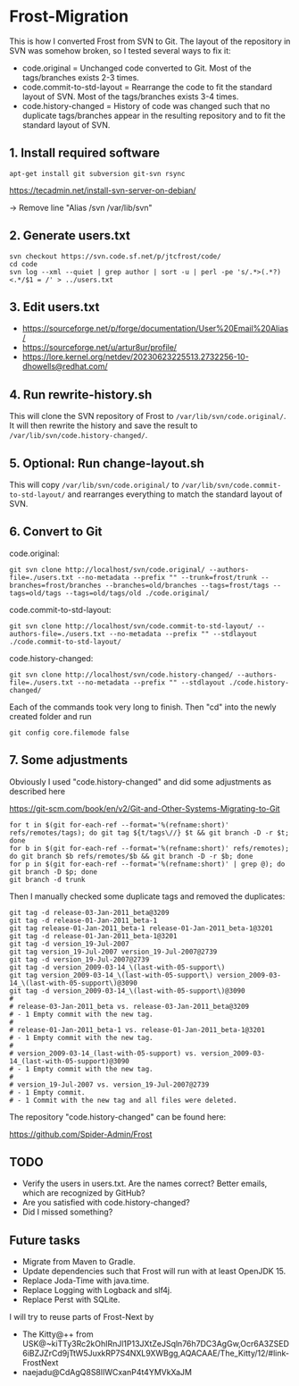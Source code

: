 # Frost-Migration

This is how I converted Frost from SVN to Git. The layout of the repository in SVN was somehow broken, so I tested several ways to fix it:

- code.original = Unchanged code converted to Git. Most of the tags/branches exists 2-3 times.
- code.commit-to-std-layout = Rearrange the code to fit the standard layout of SVN. Most of the tags/branches exists 3-4 times.
- code.history-changed = History of code was changed such that no duplicate tags/branches appear in the resulting repository and to fit the standard layout of SVN.

## 1. Install required software

```
apt-get install git subversion git-svn rsync
```

https://tecadmin.net/install-svn-server-on-debian/

-> Remove line "Alias /svn /var/lib/svn"

## 2. Generate users.txt

```
svn checkout https://svn.code.sf.net/p/jtcfrost/code/
cd code
svn log --xml --quiet | grep author | sort -u | perl -pe 's/.*>(.*?)<.*/$1 = /' > ../users.txt
```

## 3. Edit users.txt

- https://sourceforge.net/p/forge/documentation/User%20Email%20Alias/
- https://sourceforge.net/u/artur8ur/profile/
- https://lore.kernel.org/netdev/20230623225513.2732256-10-dhowells@redhat.com/

## 4. Run rewrite-history.sh

This will clone the SVN repository of Frost to `/var/lib/svn/code.original/`. It will then rewrite the history and save the result to `/var/lib/svn/code.history-changed/`.

## 5. Optional: Run change-layout.sh

This will copy `/var/lib/svn/code.original/` to `/var/lib/svn/code.commit-to-std-layout/` and rearranges everything to match the standard layout of SVN.

## 6. Convert to Git

code.original:

`git svn clone http://localhost/svn/code.original/ --authors-file=./users.txt --no-metadata --prefix "" --trunk=frost/trunk --branches=frost/branches --branches=old/branches --tags=frost/tags --tags=old/tags --tags=old/tags/old ./code.original/`

code.commit-to-std-layout:

`git svn clone http://localhost/svn/code.commit-to-std-layout/ --authors-file=./users.txt --no-metadata --prefix "" --stdlayout ./code.commit-to-std-layout/`

code.history-changed:

`git svn clone http://localhost/svn/code.history-changed/ --authors-file=./users.txt --no-metadata --prefix "" --stdlayout ./code.history-changed/`

Each of the commands took very long to finish. Then "cd" into the newly created folder and run

`git config core.filemode false`

## 7. Some adjustments

Obviously I used "code.history-changed" and did some adjustments as described here

https://git-scm.com/book/en/v2/Git-and-Other-Systems-Migrating-to-Git

```
for t in $(git for-each-ref --format='%(refname:short)' refs/remotes/tags); do git tag ${t/tags\//} $t && git branch -D -r $t; done
for b in $(git for-each-ref --format='%(refname:short)' refs/remotes); do git branch $b refs/remotes/$b && git branch -D -r $b; done
for p in $(git for-each-ref --format='%(refname:short)' | grep @); do git branch -D $p; done
git branch -d trunk
```

Then I manually checked some duplicate tags and removed the duplicates:

```
git tag -d release-03-Jan-2011_beta@3209
git tag -d release-01-Jan-2011_beta-1
git tag release-01-Jan-2011_beta-1 release-01-Jan-2011_beta-1@3201
git tag -d release-01-Jan-2011_beta-1@3201
git tag -d version_19-Jul-2007
git tag version_19-Jul-2007 version_19-Jul-2007@2739
git tag -d version_19-Jul-2007@2739
git tag -d version_2009-03-14_\(last-with-05-support\)
git tag version_2009-03-14_\(last-with-05-support\) version_2009-03-14_\(last-with-05-support\)@3090
git tag -d version_2009-03-14_\(last-with-05-support\)@3090
#
# release-03-Jan-2011_beta vs. release-03-Jan-2011_beta@3209
# - 1 Empty commit with the new tag.
# 
# release-01-Jan-2011_beta-1 vs. release-01-Jan-2011_beta-1@3201
# - 1 Empty commit with the new tag.
# 
# version_2009-03-14_(last-with-05-support) vs. version_2009-03-14_(last-with-05-support)@3090
# - 1 Empty commit with the new tag.
# 
# version_19-Jul-2007 vs. version_19-Jul-2007@2739
# - 1 Empty commit.
# - 1 Commit with the new tag and all files were deleted.
```

The repository "code.history-changed" can be found here:

https://github.com/Spider-Admin/Frost

## TODO

- Verify the users in users.txt. Are the names correct? Better emails, which are recognized by GitHub?
- Are you satisfied with code.history-changed?
- Did I missed something?

## Future tasks

- Migrate from Maven to Gradle.
- Update dependencies such that Frost will run with at least OpenJDK 15.
- Replace Joda-Time with java.time.
- Replace Logging with Logback and slf4j.
- Replace Perst with SQLite.

I will try to reuse parts of Frost-Next by

- The Kitty@++ from USK@~kiTTy3Rc2kOhIRnJl1P13JXtZeJSqln76h7DC3AgGw,Ocr6A3ZSED6iBZJZrCd9jTtW5JuxkRP7S4NXL9XWBgg,AQACAAE/The_Kitty/12/#link-FrostNext
- naejadu@CdAgQ8S8lIWCxanP4t4YMVkXaJM
